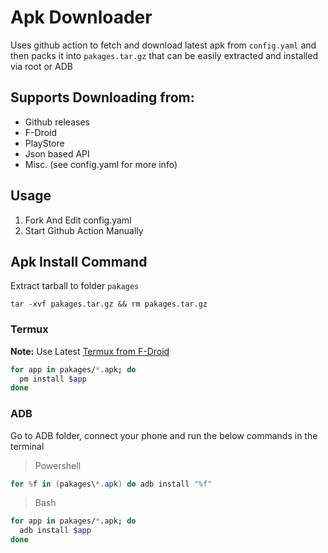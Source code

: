 # Apk Downloader

Uses github action to fetch and download latest apk from `config.yaml` and then packs it into `pakages.tar.gz` that can be easily extracted and installed via root or ADB

## Supports Downloading from:

- Github releases
- F-Droid
- PlayStore
- Json based API
- Misc. (see config.yaml for more info)

## Usage

1. Fork And Edit config.yaml
2. Start Github Action Manually

## Apk Install Command

Extract tarball to folder `pakages`

```
tar -xvf pakages.tar.gz && rm pakages.tar.gz
```

### Termux

**Note:** Use Latest [Termux from F-Droid](https://f-droid.org/en/packages/com.termux/)

```bash
for app in pakages/*.apk; do
  pm install $app
done
```

### ADB

Go to ADB folder, connect your phone and run the below commands in the terminal

> Powershell

```powershell
for %f in (pakages\*.apk) do adb install "%f"
```

> Bash

```bash
for app in pakages/*.apk; do
  adb install $app
done
```
